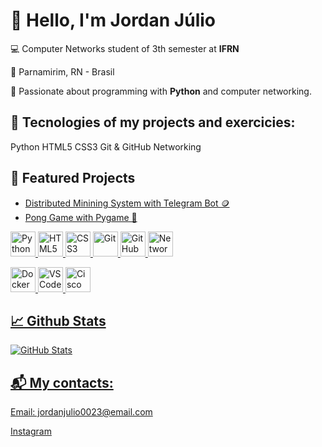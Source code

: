 <!DOCTYPE html>
<html lang="pt-BR">
<body>
  <h1>👋 Hello, I'm Jordan Júlio</h1>
  <p>💻 Computer Networks student of 3th semester at <strong>IFRN</strong></p>
  <p>📍 Parnamirim, RN - Brasil</p>
  <p>🧠 Passionate about programming with <strong>Python</strong> and computer networking.</p>

  <div class="section">
    <h2>🔧 Tecnologies of my projects and exercicies: </h2>
    <span class="badge">Python</span>
    <span class="badge">HTML5</span>
    <span class="badge">CSS3</span>
    <span class="badge">Git & GitHub</span>
    <span class="badge">Networking</span>
  </div>

  <div class="section">
    <h2>📌 Featured Projects</h2>
    <ul>
      <li><a href= "https://github.com/Jordanjuliobr23/Distributed-mining-system.git" target="_blank"> Distributed Minining System with Telegram Bot 🪙</li>
      <li><a href= "https://github.com/Jordanjuliobr23/Racket-Pong.git" target="_blank"> Pong Game with Pygame 🎾 </li>
    </ul>
  </div>

<p align="left">
  <img src="https://cdn.jsdelivr.net/gh/devicons/devicon/icons/python/python-original.svg" alt="Python" width="40" height="40"/>
  <img src="https://cdn.jsdelivr.net/gh/devicons/devicon/icons/html5/html5-original.svg" alt="HTML5" width="40" height="40"/>
  <img src="https://cdn.jsdelivr.net/gh/devicons/devicon/icons/css3/css3-original.svg" alt="CSS3" width="40" height="40"/>
  <img src="https://cdn.jsdelivr.net/gh/devicons/devicon/icons/git/git-original.svg" alt="Git" width="40" height="40"/>
  <img src="https://cdn.jsdelivr.net/gh/devicons/devicon/icons/github/github-original.svg" alt="GitHub" width="40" height="40"/>
  <img src="https://img.icons8.com/ios-filled/50/00bfff/network.png" alt="Networking" width="40" height="40"/>
</p>
 <img src="https://cdn.jsdelivr.net/gh/devicons/devicon/icons/docker/docker-original.svg" alt="Docker" width="40" height="40"/>
<img src="https://cdn.jsdelivr.net/npm/simple-icons@v9/icons/visualstudiocode.svg" alt="VS Code" width="40" height="40"/>
<img src="https://cdn.jsdelivr.net/npm/simple-icons@v9/icons/cisco.svg" alt="Cisco" width="40" height="40"/>

</p>

  <div class="section">
    <h2>📈 Github Stats</h2>
    <img src="https://github-readme-stats.vercel.app/api?username=Jordanjuliobr23&show_icons=true&theme=radical" alt="GitHub Stats" />
  </div>

  <div class="section">
    <h2>📬 My contacts: </h2>
    <p>Email: jordanjulio0023@email.com</p>
    <p><a href="https://www.instagram.com/jordanjuliofrancelino" target="_blank">Instagram</a></p>
  </div>
</body>
</html>




